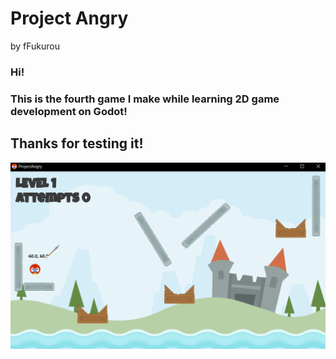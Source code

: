# Project Angry

by fFukurou


### Hi!
### This is the fourth game I make while learning 2D game development on Godot!

## Thanks for testing it!

![alt text](image.png)